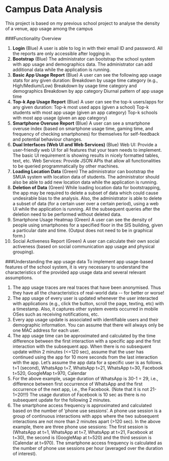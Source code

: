 # Campus Data Analysis
This project is based on my previous school project to analyse the density of a venue, app usage among the campus

###Functionality Overview
1. **Login** (Blue)
A user is able to log in with their email ID and password. All the reports are only accessible after logging in.
2. **Bootstrap** (Blue)
The administrator can bootstrap the school system with app usage and demographics data. The administrator can add additional data while the application is running.
3. **Basic App Usage Report** (Blue)
A user can see the following app usage stats for any given duration:
Breakdown by usage time category (e.g., High/Medium/Low) Breakdown by usage time category and demographics Breakdown by app category
Diurnal pattern of app usage time
4. **Top-k App Usage Report** (Blue)
A user can see the top-k users/apps for any given duration:
Top-k most used apps (given a school)
Top-k students with most app usage (given an app category) Top-k schools with most app usage (given an app category)
5. **Smartphone Overuse Report** (Blue)
A user can see a smartphone overuse index (based on smartphone usage time, gaming time, and frequency of checking smartphones) for themselves for self-feedback and potential behaviour changes.
6. **Dual Interfaces (Web UI and Web Services)** (Blue)
Web UI: Provide a user-friendly web UI for all features that your team needs to implement. The basic UI requirement is showing results in nicely formatted tables, text, etc.
Web Services: Provide JSON APIs that allow all functionalities to be queried programmatically by other machines.
7. **Loading Location Data** (Green)
The administrator can bootstrap the SMUA system with location data of students.
The administrator should also be able to add new location data while the application is running.
8. **Deletion of Data** (Green)
While loading location data for bootstrapping, the app may be required to delete a subset of data which could cause undesirable bias to the analysis.
Also, the administrator is able to delete a subset of data (for a certain user over a certain period), using a web UI while the application is running.
All the subsequent queries after the deletion need to be performed without deleted data.
9. Smartphone Usage Heatmap (Green)
A user can see the density of people using smartphones for a specified floor in the SIS building, given a particular date and time. (Output does not need to be in graphical form.)
10. Social Activeness Report (Green)
A user can calculate their own social activeness (based on social communication app usage and physical grouping).




###Understanding the app usage data
To implement app usage-based features of the school system, it is very necessary to understand the characteristics of the provided app usage data and several relevant assumptions.
1. The app usage traces are real traces that have been anonymised. Thus they have all the characteristics of real-world data -- for better or worse!
2. The app usage of every user is updated whenever the user interacted with applications (e.g., click the button, scroll the page, texting, etc) with a timestamp. Also, it captures other system events occurred in mobile OSes such as receiving notifications, etc.
3. Every app usage update is associated with identifiable users and their demographic information. You can assume that there will always only be one MAC address for each user.
4. The app usage time can be approximated and calculated by the time difference between the first interaction with a specific app and the first interaction with the subsequent app. When there is no subsequent update within 2 minutes (<=120 sec), assume that the user has continued using the app for 10 more seconds from the last interaction with the app. Let’s assume the app data for a specific user is as follows.
t=1 (second), WhatsApp
t=7, WhatsApp
t=21, WhatsApp 
t=30, Facebook 
t=520, GoogleMap
t=970, Calendar
5. For the above example, usage duration of WhatsApp is 30-1 = 29, i.e., difference between first occurrence of WhatsApp and the first occurrence of the next app, i.e., the Facebook. (Note that it is not 21-1=20!!!) The usage duration of Facebook is 10 sec as there is no subsequent update for the following 2 minutes.
6. The smartphone access frequency is approximated and calculated based on the number of ‘phone use sessions’. A phone use session is a group of continuous interactions with apps where the two subsequent interactions are not more than 2 minutes apart (>120 sec). In the above example, there are three phone use sessions: The first session is (WhatsApp at t=1, WhatsApp at t=7, WhatsApp at t=21, Facebook at t=30), the second is (GoogleMap at t=520) and the third session is (Calendar at t=970). The smartphone access frequency is calculated as the number of phone use sessions per hour (averaged over the duration of interest).
